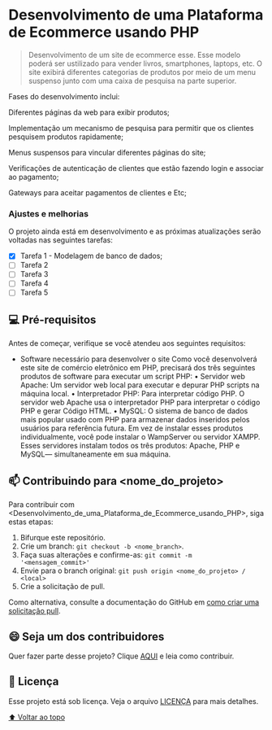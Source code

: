 # Desenvolvimento de uma Plataforma de Ecommerce usando PHP

<!---Esses são exemplos. Veja https://shields.io para outras pessoas ou para personalizar este conjunto de escudos. Você pode querer incluir dependências, status do projeto e informações de licença aqui--->
<!--
![GitHub repo size](https://img.shields.io/github/repo-size/iuricode/README-template?style=for-the-badge)
![GitHub language count](https://img.shields.io/github/languages/count/iuricode/README-template?style=for-the-badge)
![GitHub forks](https://img.shields.io/github/forks/iuricode/README-template?style=for-the-badge)
![Bitbucket open issues](https://img.shields.io/bitbucket/issues/iuricode/README-template?style=for-the-badge)
![Bitbucket open pull requests](https://img.shields.io/bitbucket/pr-raw/iuricode/README-template?style=for-the-badge)-->

<!--<img src="exemplo-image.png" alt="exemplo imagem">-->

> Desenvolvimento de um site de ecommerce esse. Esse modelo poderá ser ustilizado para vender livros, smartphones, laptops, etc. O site exibirá diferentes categorias de produtos por meio de um menu suspenso junto com uma caixa de pesquisa na parte superior. 

Fases do desenvolvimento inclui: 

Diferentes páginas da web para exibir produtos;

Implementação um mecanismo de pesquisa para permitir que os clientes pesquisem produtos rapidamente;

Menus suspensos para vincular diferentes páginas do site;

Verificações de autenticação de clientes que estão fazendo login e associar ao pagamento;

Gateways para aceitar pagamentos de clientes e Etc;

### Ajustes e melhorias

O projeto ainda está em desenvolvimento e as próximas atualizações serão voltadas nas seguintes tarefas:

- [x] Tarefa 1 - Modelagem de banco de dados;
- [ ] Tarefa 2
- [ ] Tarefa 3
- [ ] Tarefa 4
- [ ] Tarefa 5

## 💻 Pré-requisitos

Antes de começar, verifique se você atendeu aos seguintes requisitos: 
<!---Estes são apenas requisitos de exemplo. Adicionar, duplicar ou remover conforme necessário--->
* Software necessário para desenvolver o site
Como você desenvolverá este site de comércio eletrônico em PHP, precisará dos três seguintes produtos de software para executar um script PHP:
• Servidor web Apache: Um servidor web local para executar e depurar PHP scripts na máquina local.
• Interpretador PHP: Para interpretar código PHP. O servidor web Apache usa o interpretador PHP para interpretar o código PHP e gerar Código HTML.
• MySQL: O sistema de banco de dados mais popular usado com PHP para armazenar dados inseridos pelos usuários para referência futura.
Em vez de instalar esses produtos individualmente, você pode instalar o WampServer ou servidor XAMPP. Esses servidores instalam todos os três produtos: Apache, PHP e MySQL—
simultaneamente em sua máquina. 



## 📫 Contribuindo para <nome_do_projeto>
<!---Se o seu README for longo ou se você tiver algum processo ou etapas específicas que deseja que os contribuidores sigam, considere a criação de um arquivo CONTRIBUTING.md separado--->
Para contribuir com <Desenvolvimento_de_uma_Plataforma_de_Ecommerce_usando_PHP>, siga estas etapas:

1. Bifurque este repositório.
2. Crie um branch: `git checkout -b <nome_branch>`.
3. Faça suas alterações e confirme-as: `git commit -m '<mensagem_commit>'`
4. Envie para o branch original: `git push origin <nome_do_projeto> / <local>`
5. Crie a solicitação de pull.

Como alternativa, consulte a documentação do GitHub em [como criar uma solicitação pull](https://help.github.com/en/github/collaborating-with-issues-and-pull-requests/creating-a-pull-request).
<!--
## 🤝 Colaboradores

Agradecemos às seguintes pessoas que contribuíram para este projeto:

<table>
  <tr>
    <td align="center">
      <a href="#">
        <img src="https://avatars3.githubusercontent.com/u/31936044" width="100px;" alt="Foto do Iuri Silva no GitHub"/><br>
        <sub>
          <b>Iuri Silva</b>
        </sub>
      </a>
    </td>
    <td align="center">
      <a href="#">
        <img src="https://s2.glbimg.com/FUcw2usZfSTL6yCCGj3L3v3SpJ8=/smart/e.glbimg.com/og/ed/f/original/2019/04/25/zuckerberg_podcast.jpg" width="100px;" alt="Foto do Mark Zuckerberg"/><br>
        <sub>
          <b>Mark Zuckerberg</b>
        </sub>
      </a>
    </td>
    <td align="center">
      <a href="#">
        <img src="https://miro.medium.com/max/360/0*1SkS3mSorArvY9kS.jpg" width="100px;" alt="Foto do Steve Jobs"/><br>
        <sub>
          <b>Steve Jobs</b>
        </sub>
      </a>
    </td>
  </tr>
</table>

-->
## 😄 Seja um dos contribuidores<br>

Quer fazer parte desse projeto? Clique [AQUI](CONTRIBUTING.md) e leia como contribuir.

## 📝 Licença

Esse projeto está sob licença. Veja o arquivo [LICENÇA](LICENSE.md) para mais detalhes.

[⬆ Voltar ao topo](#Desenvolvimento_de_uma_Plataforma_de_Ecommerce_usando_PHP)<br>
